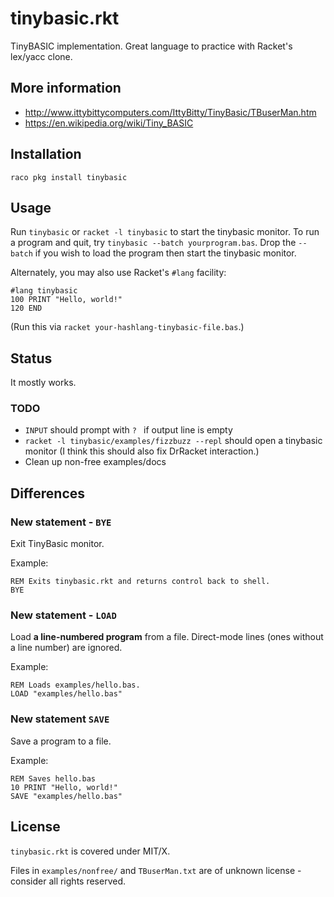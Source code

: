 # tinybasic.rkt

TinyBASIC implementation. Great language to practice with Racket's
lex/yacc clone.

## More information

- http://www.ittybittycomputers.com/IttyBitty/TinyBasic/TBuserMan.htm
- https://en.wikipedia.org/wiki/Tiny_BASIC

## Installation

```
raco pkg install tinybasic
```

## Usage

Run `tinybasic` or `racket -l tinybasic` to start the tinybasic monitor.  To
run a program and quit, try `tinybasic --batch yourprogram.bas`.  Drop the
`--batch` if you wish to load the program then start the tinybasic monitor.

Alternately, you may also use Racket's `#lang` facility:

```
#lang tinybasic
100 PRINT "Hello, world!"
120 END
```

(Run this via `racket your-hashlang-tinybasic-file.bas`.)

## Status

It mostly works.

### TODO

- `INPUT` should prompt with `? ` if output line is empty
- `racket -l tinybasic/examples/fizzbuzz --repl` should open a tinybasic
  monitor (I think this should also fix DrRacket interaction.)
- Clean up non-free examples/docs

## Differences

### New statement - `BYE`

Exit TinyBasic monitor.

Example:

```basic
REM Exits tinybasic.rkt and returns control back to shell.
BYE
```

### New statement - `LOAD`

Load **a line-numbered program** from a file.  Direct-mode lines (ones without
a line number) are ignored.

Example:

```basic
REM Loads examples/hello.bas.
LOAD "examples/hello.bas"
```

### New statement `SAVE`

Save a program to a file.

Example:

```basic
REM Saves hello.bas
10 PRINT "Hello, world!"
SAVE "examples/hello.bas"
```

## License

`tinybasic.rkt` is covered under MIT/X.

Files in `examples/nonfree/` and `TBuserMan.txt` are of unknown license - consider all rights reserved.
